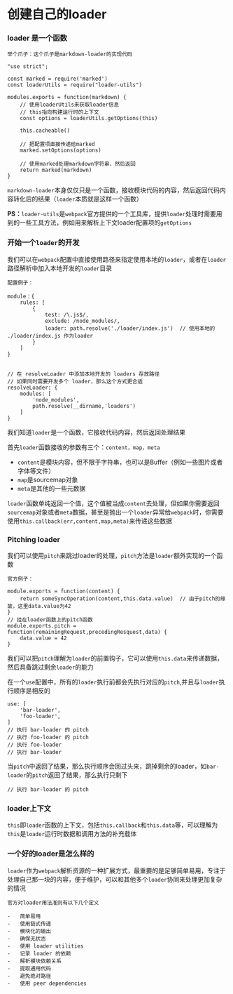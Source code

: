 # 创建自己的loader

### loader 是一个函数
```
举个爪子：这个爪子是markdown-loader的实现代码

"use strict";

const marked = require('marked')
const loaderUtils = require("loader-utils")

modules.exports = function(markdown) {
    // 使用loaderUtils来获取loader信息
    // this指向构建运行时的上下文
    const options = loaderUtils.getOptions(this)

    this.cacheable()

    // 把配置项直接传递给marked
    marked.setOptions(options)

    // 使用marked处理markdown字符串，然后返回
    return marked(markdown)
}
```

`markdown-loader`本身仅仅只是一个函数，接收模块代码的内容，然后返回代码内容转化后的结果（`loader`本质就是这样一个函数）

**PS：**`loader-utils`是`webpack`官方提供的一个工具库，提供`loader`处理时需要用到的一些工具方法，例如用来解析上下文loader配置项的`getOptions`

### 开始一个`loader`的开发
我们可以在`webpack`配置中直接使用路径来指定使用本地的`loader`，或者在`loader`路径解析中加入本地开发的`loader`目录
```
配置例子：

module：{
    rules: [
        {
            test: /\.js$/,
            exclude: /node_modules/,
            loader: path.resolve('./loader/index.js')  // 使用本地的 ./loader/index.js 作为loader
        }
    ]
}


// 在 resolveLoader 中添加本地开发的 loaders 存放路径
// 如果同时需要开发多个 loader，那么这个方式更合适
resolveLoader: {
    modules: [
        'node_modules',
        path.resolve(__dirname,'loaders')
    ]
}
```

我们知道`loader`是一个函数，它接收代码内容，然后返回处理结果

首先`loader`函数接收的参数有三个：`content，map，meta`
-   `content`是模块内容，但不限于字符串，也可以是Buffer（例如一些图片或者字体等文件）
-   `map`是sourcemap对象
-   `meta`是其他的一些元数据


`loader`函数单纯返回一个值，这个值被当成`content`去处理，但如果你需要返回`sourcemap`对象或者`meta`数据，甚至是抛出一个`loader`异常给`webpack`时，你需要使用`this.callback(err,content,map,meta)`来传递这些数据

### Pitching loader
我们可以使用`pitch`来跳过loader的处理，`pitch`方法是`loader`额外实现的一个函数
```
官方例子：

module.exports = function(content) {
    return someSyncOperation(content,this.data.value)  // 由于pitch的缘故，这里data.value为42
}
// 挂在loader函数上的pitch函数
module.exports.pitch = function(remainingRequest,precedingResquest,data) {
    data.value = 42
}
```
我们可以把`pitch`理解为`loader`的前置钩子，它可以使用`this.data`来传递数据，然后具备跳过剩余`loader`的能力

在一个`use`配置中，所有的`loader`执行前都会先执行对应的`pitch`,并且与`loader`执行顺序是相反的
```
use: [
    'bar-loader',
    'foo-loader',
]
// 执行 bar-loader 的 pitch
// 执行 foo-loader 的 pitch
// 执行 foo-loader
// 执行 bar-loader
```
当`pitch`中返回了结果，那么执行顺序会回过头来，跳掉剩余的loader，如`bar-loader`的`pitch`返回了结果，那么执行只剩下
```
// 执行 bar-loader 的 pitch
```

### loader上下文
`this`即`loader`函数的上下文，包括`this.callback`和`this.data`等，可以理解为 `this`是`loader`运行时数据和调用方法的补充载体


### 一个好的loader是怎么样的
`loader`作为`webpack`解析资源的一种扩展方式，最重要的是足够简单易用，专注于处理自己那一块的内容，便于维护，可以和其他多个`loader`协同来处理更加复杂的情况
```
官方对loader用法准则有以下几个定义

-   简单易用
-   使用链式传递
-   模块化的输出
-   确保无状态
-   使用 loader utilities
-   记录 loader 的依赖
-   解析模块依赖关系
-   提取通用代码
-   避免绝对路径
-   使用 peer dependencies
```